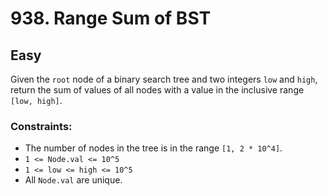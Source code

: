 # 938. Range Sum of BST

## Easy

Given the `root` node of a binary search tree and two integers `low` and `high`, return the sum of values of all nodes
with a value in the inclusive range `[low, high]`.

### Constraints:

- The number of nodes in the tree is in the range `[1, 2 * 10^4]`.
- `1 <= Node.val <= 10^5`
- `1 <= low <= high <= 10^5`
- All `Node.val` are unique.
